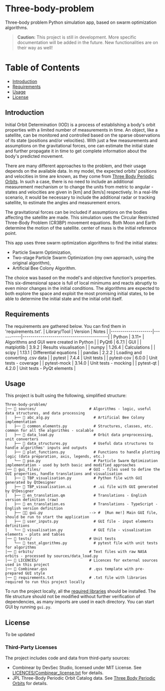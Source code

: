 # Three-body-problem
Three-body problem Python simulation app, based on swarm optimization algorithms. 

> **Caution:** This project is still in development. More specific documentation will be added in the future. New functionalities are on their way as well!

# Table of Contents
- [Introduction](#introduction)
- [Requirements](#requirements)
- [Usage](#usage)
- [License](#license)

## Introduction
Initial Orbit Determination (IOD) is a process of establishing a body's orbit properties with a limited number of measurements in time. An object, like a satellite,
can be monitored and controlled based on the sparse observations of its state (positions and/or velocities). With just a few measurements and assumptions on the gravitational
forces, one can estimate the initial state and further propagate it in time to get complete information about the body's predicted movement.

There are many different approaches to the problem, and their usage depends on the available data. In my model, the expected orbits' positions and velocities in time are known,
as they come from [Three Body Periodic Orbits](https://ssd.jpl.nasa.gov/tools/periodic_orbits.html). In such a case, there is no need to include an additional measurement mechanism
or to change the units from metric to angular - states and velocities are given in [km] and [km/s] respectively. In a real-life scenario, it would be necessary to include the
additional radar or tracking satellite, to estimate the angles and measurement errors.

The gravitational forces can be included if assumptions on the bodies affecting the satellite are made. This simulation uses the Circular Restricted Three-Body Problem (CR3BP) 
movement equations. Both Moon and Earth determine the motion of the satellite. center of mass is the initial reference point.

This app uses three swarm optimization algorithms to find the initial states:
- Particle Swarm Optimization,
- Two-stage Particle Swarm Optimization (my own approach, using the original algorithm),
- Artificial Bee Colony Algorithm.
  
The choice was based on the model's and objective function's properties. This six-dimensional space is full of local minimums and reacts abruptly to even minor changes in the initial conditions.
The algorithms are expected to both explore the space and exploit the most promising initial states, to be able to determine the initial state and the initial orbit itself.

## Requirements
The requirements are gathered below. You can find them in 'requirements.txt'.
| Library/Tool        | Version   | Notes                                     |
|---------------------|-----------|-------------------------------------------|
| Python              | 3.11+     | Algorithms and GUI were created in Python |
| PyQt6               | 6.7.1     | GUI                                       |
| matplotlib          | 3.9.2     | Results visualisation                     |
| numpy               | 1.26.4    | Calculations                              |
| scipy               | 1.13.1    | Differential equations                    |
| pandas              | 2.2.2     | Loading and converting .csv data          |
| pytest              | 7.4.4     | Unit tests                                |
| pytest-cov          | 6.0.0     | Unit tests - coverage                     |
| pytest-mock         | 3.14.0    | Unit tests - mocking                      |
| pytest-qt           | 4.2.0     | Unit tests - PyQt elements                |

## Usage
This project is built using the following, simplified structure:
```
Three-body-problem/
│── 📁 sources/                        # Algorithms - logic, useful data structures, and data processing
│   ├── 📄 abc_alg.py                    # Artificial Bee Colony implementation
│   ├── 📄 common_elements.py            # Structures, classes, etc. common for all the algorithms - scalable
│   ├── 📄 data_load.py                  # Orbit data preprocessing, unit converters
│   ├── 📄 data_structures.py            # Useful data structures to handle algorithms' inputs and outputs
│   ├── 📄 plot_functions.py             # Functions to handle plotting logic (data preparation, axis, legends, etc.) 
│   └── 📄 pso.py                        # Particle Swarm Optimization implementation - used by both basic and modified approaches
│── 📁 gui_files/                      # GUI - files used to define the GUI properties, handle translations and visualisation
│   ├── 📄 TBP_visualisation.py          # Python file with GUI generated by QtDesigner
│   ├── 📄 TBP_visualisation.ui          # .ui file with GUI generated by QtDesigner
│   ├── 📄 en_translation.qm             # Translations - English version definition (raw) 
│   ├── 📄 en_translation.es             # Translations - TypeScript - English version definition
│   ├── 📄🚀 gui.py                     --> #  [Run me!] Main GUI file, should be run to start the application
│   ├── 📄 user_inputs.py                # GUI file - input elements definitions
│   └── 📄 visualisation.py              # GUI file - visualisation elements - plots and tables
│── 📁 tests/                          # Unit tests
│   └── 📄 test_algorithms.py            # pytest file with unit tests for algorithms
│── 📁 orbits/                         # Text files with raw NASA orbits - processed by sources/data_load.py
│── 📁 LICENCES/                       # Licences for external sources used in this project
│── 📄 Combinear.qss                   # .qss template with pre-prepared GUI style 
│── 📄 requirements.txt                # .txt file with libraries required to run this project locally
```
To run the project locally, all the [required libraries](#requirements) should be installed. The file structure should not be modified without further verification of dependencies, as many
imports are used in each directory. You can start GUI by running `gui.py`.


## License
To be updated

### Third-Party Licenses
The project includes code and data from third-party sources:
- Combinear by DevSec Studio, licensed under MIT License. See [LICENCES/Combinear_license.txt](LICENCES/Combinear_license.txt) for details.
- JPL Three-Body Periodic Orbit Catalog data. See [Three Body Periodic Orbits](https://ssd.jpl.nasa.gov/tools/periodic_orbits.html) for details.


